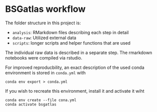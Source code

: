 # BSGatlas workflow

The folder structure in this project is:

* `analysis`: RMarkdown files describing each step in detail
* `data-raw`: Utilized external data
* `scripts`:  longer scripts and helper functions that are used

The individual raw data is described in a separate step.
The rmarkdown notebooks were compiled via rstudio.

For improved reproducbility, an exact description of the used conda environment
is stored in `conda.yml` with

    conda env export > conda.yml

If you wish to recreate this environment, install it and activate it wiht

    conda env create --file cona.yml
    conda activate bsgatlas

